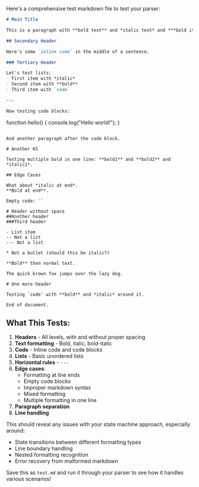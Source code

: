 Here's a comprehensive test markdown file to test your parser:

```markdown
# Main Title

This is a paragraph with **bold text** and *italic text* and ***bold italic***.

## Secondary Header

Here's some `inline code` in the middle of a sentence.

### Tertiary Header

Let's test lists:
- First item with *italic*
- Second item with **bold**
- Third item with `code`

---

Now testing code blocks:
```
function hello() {
    console.log("Hello world!");
}
```

And another paragraph after the code block.

# Another H1

Testing multiple bold in one line: **bold1** and **bold2** and *italic1*.

## Edge Cases

What about *italic at end*.
**Bold at end**.

Empty code: ``

# Header without space
##Another header
###Third header

- List item
-- Not a list
--- Not a list

* Not a bullet (should this be italic?)

**Bold** then normal text.

The quick brown fox jumps over the lazy dog.

# One more header

Testing `code` with **bold** and *italic* around it.

End of document.
```

## What This Tests:

1. **Headers** - All levels, with and without proper spacing
2. **Text formatting** - Bold, italic, bold-italic
3. **Code** - Inline code and code blocks
4. **Lists** - Basic unordered lists
5. **Horizontal rules** - `---`
6. **Edge cases**:
   - Formatting at line ends
   - Empty code blocks
   - Improper markdown syntax
   - Mixed formatting
   - Multiple formatting in one line
7. **Paragraph separation**
8. **Line handling**

This should reveal any issues with your state machine approach, especially around:
- State transitions between different formatting types
- Line boundary handling
- Nested formatting recognition
- Error recovery from malformed markdown

Save this as `test.md` and run it through your parser to see how it handles various scenarios!
